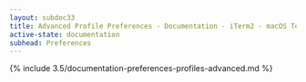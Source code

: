 ```yaml
---
layout: subdoc33
title: Advanced Profile Preferences - Documentation - iTerm2 - macOS Terminal Replacement
active-state: documentation
subhead: Preferences
---
```

{% include 3.5/documentation-preferences-profiles-advanced.md %}
